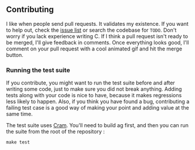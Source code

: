## Contributing

I like when people send pull requests. It validates my existence. If you want to help out, check the [issue list](https://github.com/ggreer/the_silver_searcher/issues?sort=updated&state=open) or search the codebase for `TODO`. Don't worry if you lack experience writing C. If I think a pull request isn't ready to be merged, I'll give feedback in comments. Once everything looks good, I'll comment on your pull request with a cool animated gif and hit the merge button.

### Running the test suite

If you contribute, you might want to run the test suite before and after writing
some code, just to make sure you did not break anything. Adding tests along with
your code is nice to have, because it makes regressions less likely to happen.
Also, if you think you have found a bug, contributing a failing test case is a
good way of making your point and adding value at the same time.

The test suite uses [Cram](https://bitheap.org/cram/). You'll need to build ag
first, and then you can run the suite from the root of the repository :

    make test

